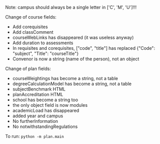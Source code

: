 Note: campus should always be a single letter in ['C', 'M', 'U']!!!

Change of course fields:
- Add corequisites
- Add classComment
- courseWebLinks has disappeared (it was useless anyway)
- Add duration to assessments
- In requisites and corequisites, ["code", "title"] has replaced  {"Code": "subject", "Title": "courseTitle"}
- Convenor is now a string (name of the person), not an object


Change of plan fields:
- courseWeightings has become a string, not a table
- degreeCalculationModel has become a string, not a table
- subjectBenchmark HTML
- planAccreditation HTML
- school has become a string too
- the only object field is now modules
- academicLoad has disappeared
- added year and campus
- No furtherInformation
- No notwithstandingRegulations

To run:
```python -m plan.main```